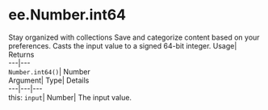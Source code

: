  
#  ee.Number.int64 
Stay organized with collections  Save and categorize content based on your preferences. 
Casts the input value to a signed 64-bit integer. Usage| Returns  
---|---  
`Number.int64()`| Number  
Argument| Type| Details  
---|---|---  
this: `input`| Number| The input value.  
